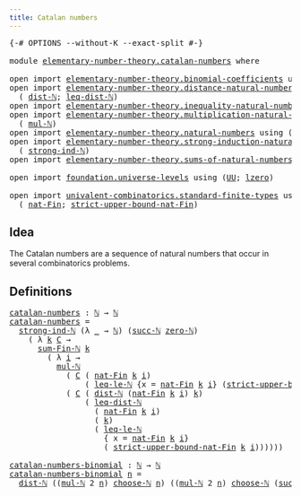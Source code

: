 ```yaml
---
title: Catalan numbers
---
```


<pre class="Agda"><a id="41" class="Symbol">{-#</a> <a id="45" class="Keyword">OPTIONS</a> <a id="53" class="Pragma">--without-K</a> <a id="65" class="Pragma">--exact-split</a> <a id="79" class="Symbol">#-}</a>

<a id="84" class="Keyword">module</a> <a id="91" href="elementary-number-theory.catalan-numbers.html" class="Module">elementary-number-theory.catalan-numbers</a> <a id="132" class="Keyword">where</a>

<a id="139" class="Keyword">open</a> <a id="144" class="Keyword">import</a> <a id="151" href="elementary-number-theory.binomial-coefficients.html" class="Module">elementary-number-theory.binomial-coefficients</a> <a id="198" class="Keyword">using</a> <a id="204" class="Symbol">(</a><a id="205" href="elementary-number-theory.binomial-coefficients.html#330" class="Function Operator">_choose-ℕ_</a><a id="215" class="Symbol">)</a>
<a id="217" class="Keyword">open</a> <a id="222" class="Keyword">import</a> <a id="229" href="elementary-number-theory.distance-natural-numbers.html" class="Module">elementary-number-theory.distance-natural-numbers</a> <a id="279" class="Keyword">using</a>
  <a id="287" class="Symbol">(</a> <a id="289" href="elementary-number-theory.distance-natural-numbers.html#1255" class="Function">dist-ℕ</a><a id="295" class="Symbol">;</a> <a id="297" href="elementary-number-theory.distance-natural-numbers.html#6955" class="Function">leq-dist-ℕ</a><a id="307" class="Symbol">)</a>
<a id="309" class="Keyword">open</a> <a id="314" class="Keyword">import</a> <a id="321" href="elementary-number-theory.inequality-natural-numbers.html" class="Module">elementary-number-theory.inequality-natural-numbers</a> <a id="373" class="Keyword">using</a> <a id="379" class="Symbol">(</a><a id="380" href="elementary-number-theory.inequality-natural-numbers.html#13330" class="Function">leq-le-ℕ</a><a id="388" class="Symbol">)</a>
<a id="390" class="Keyword">open</a> <a id="395" class="Keyword">import</a> <a id="402" href="elementary-number-theory.multiplication-natural-numbers.html" class="Module">elementary-number-theory.multiplication-natural-numbers</a> <a id="458" class="Keyword">using</a>
  <a id="466" class="Symbol">(</a> <a id="468" href="elementary-number-theory.multiplication-natural-numbers.html#1286" class="Function">mul-ℕ</a><a id="473" class="Symbol">)</a>
<a id="475" class="Keyword">open</a> <a id="480" class="Keyword">import</a> <a id="487" href="elementary-number-theory.natural-numbers.html" class="Module">elementary-number-theory.natural-numbers</a> <a id="528" class="Keyword">using</a> <a id="534" class="Symbol">(</a><a id="535" href="elementary-number-theory.natural-numbers.html#1530" class="Datatype">ℕ</a><a id="536" class="Symbol">;</a> <a id="538" href="elementary-number-theory.natural-numbers.html#1551" class="InductiveConstructor">zero-ℕ</a><a id="544" class="Symbol">;</a> <a id="546" href="elementary-number-theory.natural-numbers.html#1564" class="InductiveConstructor">succ-ℕ</a><a id="552" class="Symbol">)</a>
<a id="554" class="Keyword">open</a> <a id="559" class="Keyword">import</a> <a id="566" href="elementary-number-theory.strong-induction-natural-numbers.html" class="Module">elementary-number-theory.strong-induction-natural-numbers</a> <a id="624" class="Keyword">using</a>
  <a id="632" class="Symbol">(</a> <a id="634" href="elementary-number-theory.strong-induction-natural-numbers.html#4883" class="Function">strong-ind-ℕ</a><a id="646" class="Symbol">)</a>
<a id="648" class="Keyword">open</a> <a id="653" class="Keyword">import</a> <a id="660" href="elementary-number-theory.sums-of-natural-numbers.html" class="Module">elementary-number-theory.sums-of-natural-numbers</a> <a id="709" class="Keyword">using</a> <a id="715" class="Symbol">(</a><a id="716" href="elementary-number-theory.sums-of-natural-numbers.html#1432" class="Function">sum-Fin-ℕ</a><a id="725" class="Symbol">)</a>

<a id="728" class="Keyword">open</a> <a id="733" class="Keyword">import</a> <a id="740" href="foundation.universe-levels.html" class="Module">foundation.universe-levels</a> <a id="767" class="Keyword">using</a> <a id="773" class="Symbol">(</a><a id="774" href="foundation-core.universe-levels.html#235" class="Primitive">UU</a><a id="776" class="Symbol">;</a> <a id="778" href="Agda.Primitive.html#764" class="Primitive">lzero</a><a id="783" class="Symbol">)</a>

<a id="786" class="Keyword">open</a> <a id="791" class="Keyword">import</a> <a id="798" href="univalent-combinatorics.standard-finite-types.html" class="Module">univalent-combinatorics.standard-finite-types</a> <a id="844" class="Keyword">using</a>
  <a id="852" class="Symbol">(</a> <a id="854" href="univalent-combinatorics.standard-finite-types.html#5342" class="Function">nat-Fin</a><a id="861" class="Symbol">;</a> <a id="863" href="univalent-combinatorics.standard-finite-types.html#5445" class="Function">strict-upper-bound-nat-Fin</a><a id="889" class="Symbol">)</a>
</pre>
## Idea

The Catalan numbers are a sequence of natural numbers that occur in several combinatorics problems.

## Definitions

<pre class="Agda"><a id="catalan-numbers"></a><a id="1030" href="elementary-number-theory.catalan-numbers.html#1030" class="Function">catalan-numbers</a> <a id="1046" class="Symbol">:</a> <a id="1048" href="elementary-number-theory.natural-numbers.html#1530" class="Datatype">ℕ</a> <a id="1050" class="Symbol">→</a> <a id="1052" href="elementary-number-theory.natural-numbers.html#1530" class="Datatype">ℕ</a>
<a id="1054" href="elementary-number-theory.catalan-numbers.html#1030" class="Function">catalan-numbers</a> <a id="1070" class="Symbol">=</a>
  <a id="1074" href="elementary-number-theory.strong-induction-natural-numbers.html#4883" class="Function">strong-ind-ℕ</a> <a id="1087" class="Symbol">(λ</a> <a id="1090" href="elementary-number-theory.catalan-numbers.html#1090" class="Bound">_</a> <a id="1092" class="Symbol">→</a> <a id="1094" href="elementary-number-theory.natural-numbers.html#1530" class="Datatype">ℕ</a><a id="1095" class="Symbol">)</a> <a id="1097" class="Symbol">(</a><a id="1098" href="elementary-number-theory.natural-numbers.html#1564" class="InductiveConstructor">succ-ℕ</a> <a id="1105" href="elementary-number-theory.natural-numbers.html#1551" class="InductiveConstructor">zero-ℕ</a><a id="1111" class="Symbol">)</a>
    <a id="1117" class="Symbol">(</a> <a id="1119" class="Symbol">λ</a> <a id="1121" href="elementary-number-theory.catalan-numbers.html#1121" class="Bound">k</a> <a id="1123" href="elementary-number-theory.catalan-numbers.html#1123" class="Bound">C</a> <a id="1125" class="Symbol">→</a>
      <a id="1133" href="elementary-number-theory.sums-of-natural-numbers.html#1432" class="Function">sum-Fin-ℕ</a> <a id="1143" href="elementary-number-theory.catalan-numbers.html#1121" class="Bound">k</a>
        <a id="1153" class="Symbol">(</a> <a id="1155" class="Symbol">λ</a> <a id="1157" href="elementary-number-theory.catalan-numbers.html#1157" class="Bound">i</a> <a id="1159" class="Symbol">→</a>
          <a id="1171" href="elementary-number-theory.multiplication-natural-numbers.html#1286" class="Function">mul-ℕ</a>
            <a id="1189" class="Symbol">(</a> <a id="1191" href="elementary-number-theory.catalan-numbers.html#1123" class="Bound">C</a> <a id="1193" class="Symbol">(</a> <a id="1195" href="univalent-combinatorics.standard-finite-types.html#5342" class="Function">nat-Fin</a> <a id="1203" href="elementary-number-theory.catalan-numbers.html#1121" class="Bound">k</a> <a id="1205" href="elementary-number-theory.catalan-numbers.html#1157" class="Bound">i</a><a id="1206" class="Symbol">)</a>
                <a id="1224" class="Symbol">(</a> <a id="1226" href="elementary-number-theory.inequality-natural-numbers.html#13330" class="Function">leq-le-ℕ</a> <a id="1235" class="Symbol">{</a><a id="1236" class="Argument">x</a> <a id="1238" class="Symbol">=</a> <a id="1240" href="univalent-combinatorics.standard-finite-types.html#5342" class="Function">nat-Fin</a> <a id="1248" href="elementary-number-theory.catalan-numbers.html#1121" class="Bound">k</a> <a id="1250" href="elementary-number-theory.catalan-numbers.html#1157" class="Bound">i</a><a id="1251" class="Symbol">}</a> <a id="1253" class="Symbol">(</a><a id="1254" href="univalent-combinatorics.standard-finite-types.html#5445" class="Function">strict-upper-bound-nat-Fin</a> <a id="1281" href="elementary-number-theory.catalan-numbers.html#1121" class="Bound">k</a> <a id="1283" href="elementary-number-theory.catalan-numbers.html#1157" class="Bound">i</a><a id="1284" class="Symbol">)))</a>
            <a id="1300" class="Symbol">(</a> <a id="1302" href="elementary-number-theory.catalan-numbers.html#1123" class="Bound">C</a> <a id="1304" class="Symbol">(</a> <a id="1306" href="elementary-number-theory.distance-natural-numbers.html#1255" class="Function">dist-ℕ</a> <a id="1313" class="Symbol">(</a><a id="1314" href="univalent-combinatorics.standard-finite-types.html#5342" class="Function">nat-Fin</a> <a id="1322" href="elementary-number-theory.catalan-numbers.html#1121" class="Bound">k</a> <a id="1324" href="elementary-number-theory.catalan-numbers.html#1157" class="Bound">i</a><a id="1325" class="Symbol">)</a> <a id="1327" href="elementary-number-theory.catalan-numbers.html#1121" class="Bound">k</a><a id="1328" class="Symbol">)</a>
                <a id="1346" class="Symbol">(</a> <a id="1348" href="elementary-number-theory.distance-natural-numbers.html#6955" class="Function">leq-dist-ℕ</a>
                  <a id="1377" class="Symbol">(</a> <a id="1379" href="univalent-combinatorics.standard-finite-types.html#5342" class="Function">nat-Fin</a> <a id="1387" href="elementary-number-theory.catalan-numbers.html#1121" class="Bound">k</a> <a id="1389" href="elementary-number-theory.catalan-numbers.html#1157" class="Bound">i</a><a id="1390" class="Symbol">)</a>
                  <a id="1410" class="Symbol">(</a> <a id="1412" href="elementary-number-theory.catalan-numbers.html#1121" class="Bound">k</a><a id="1413" class="Symbol">)</a>
                  <a id="1433" class="Symbol">(</a> <a id="1435" href="elementary-number-theory.inequality-natural-numbers.html#13330" class="Function">leq-le-ℕ</a>
                    <a id="1464" class="Symbol">{</a> <a id="1466" class="Argument">x</a> <a id="1468" class="Symbol">=</a> <a id="1470" href="univalent-combinatorics.standard-finite-types.html#5342" class="Function">nat-Fin</a> <a id="1478" href="elementary-number-theory.catalan-numbers.html#1121" class="Bound">k</a> <a id="1480" href="elementary-number-theory.catalan-numbers.html#1157" class="Bound">i</a><a id="1481" class="Symbol">}</a>
                    <a id="1503" class="Symbol">(</a> <a id="1505" href="univalent-combinatorics.standard-finite-types.html#5445" class="Function">strict-upper-bound-nat-Fin</a> <a id="1532" href="elementary-number-theory.catalan-numbers.html#1121" class="Bound">k</a> <a id="1534" href="elementary-number-theory.catalan-numbers.html#1157" class="Bound">i</a><a id="1535" class="Symbol">))))))</a>

<a id="catalan-numbers-binomial"></a><a id="1543" href="elementary-number-theory.catalan-numbers.html#1543" class="Function">catalan-numbers-binomial</a> <a id="1568" class="Symbol">:</a> <a id="1570" href="elementary-number-theory.natural-numbers.html#1530" class="Datatype">ℕ</a> <a id="1572" class="Symbol">→</a> <a id="1574" href="elementary-number-theory.natural-numbers.html#1530" class="Datatype">ℕ</a>
<a id="1576" href="elementary-number-theory.catalan-numbers.html#1543" class="Function">catalan-numbers-binomial</a> <a id="1601" href="elementary-number-theory.catalan-numbers.html#1601" class="Bound">n</a> <a id="1603" class="Symbol">=</a>
  <a id="1607" href="elementary-number-theory.distance-natural-numbers.html#1255" class="Function">dist-ℕ</a> <a id="1614" class="Symbol">((</a><a id="1616" href="elementary-number-theory.multiplication-natural-numbers.html#1286" class="Function">mul-ℕ</a> <a id="1622" class="Number">2</a> <a id="1624" href="elementary-number-theory.catalan-numbers.html#1601" class="Bound">n</a><a id="1625" class="Symbol">)</a> <a id="1627" href="elementary-number-theory.binomial-coefficients.html#330" class="Function Operator">choose-ℕ</a> <a id="1636" href="elementary-number-theory.catalan-numbers.html#1601" class="Bound">n</a><a id="1637" class="Symbol">)</a> <a id="1639" class="Symbol">((</a><a id="1641" href="elementary-number-theory.multiplication-natural-numbers.html#1286" class="Function">mul-ℕ</a> <a id="1647" class="Number">2</a> <a id="1649" href="elementary-number-theory.catalan-numbers.html#1601" class="Bound">n</a><a id="1650" class="Symbol">)</a> <a id="1652" href="elementary-number-theory.binomial-coefficients.html#330" class="Function Operator">choose-ℕ</a> <a id="1661" class="Symbol">(</a><a id="1662" href="elementary-number-theory.natural-numbers.html#1564" class="InductiveConstructor">succ-ℕ</a> <a id="1669" href="elementary-number-theory.catalan-numbers.html#1601" class="Bound">n</a><a id="1670" class="Symbol">))</a>
</pre>